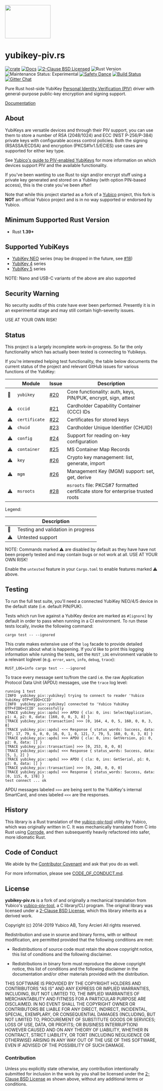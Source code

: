 <img src="https://raw.githubusercontent.com/tendermint/yubihsm-rs/develop/img/logo.png" width="150" height="110">

# yubikey-piv.rs

[![crate][crate-image]][crate-link]
[![Docs][docs-image]][docs-link]
[![2-Clause BSD Licensed][license-image]][license-link]
![Rust Version][rustc-image]
![Maintenance Status: Experimental][maintenance-image]
[![Safety Dance][safety-image]][safety-link]
[![Build Status][build-image]][build-link]
[![Gitter Chat][gitter-image]][gitter-link]

Pure Rust host-side YubiKey [Personal Identity Verification (PIV)][PIV] driver
with general-purpose public-key encryption and signing support.

[Documentation][docs-link]

## About

YubiKeys are versatile devices and through their PIV support, you can use them
to store a number of RSA (2048/1024) and ECC (NIST P-256/P-384) private keys
with configurable access control policies. Both the signing (RSASSA/ECDSA) and
encryption (PKCS#1v1.5/ECIES) use cases are supported for either key type.

See [Yubico's guide to PIV-enabled YubiKeys][yk-guide] for more information
on which devices support PIV and the available functionality.

If you've been wanting to use Rust to sign and/or encrypt stuff using a
private key generated and stored on a Yubikey (with option PIN-based access),
this is the crate you've been after!

Note that while this project started as a fork of a [Yubico] project,
this fork is **NOT** an official Yubico project and is in no way supported or
endorsed by Yubico.

## Minimum Supported Rust Version

- Rust **1.39+**

## Supported YubiKeys

- [YubiKey NEO] series (may be dropped in the future, see [#18])
- [YubiKey 4] series
- [YubiKey 5] series

NOTE: Nano and USB-C variants of the above are also supported

## Security Warning

No security audits of this crate have ever been performed. Presently it is in
an experimental stage and may still contain high-severity issues.

USE AT YOUR OWN RISK!

## Status

This project is a largely incomplete work-in-progress. So far the only
functionality which has actually been tested is connecting to Yubikeys.

If you're interested helping test functionality, the table below documents
the current status of the project and relevant GitHub issues for various
functions of the YubiKey:

|    | Module        | Issue | Description |
|----|---------------|-------|-------------|
| 🚧 | `yubikey`     | [#20] | Core functionality: auth, keys, PIN/PUK, encrypt, sign, attest |
| ⚠️ | `cccid`       | [#21] | Cardholder Capability Container (CCC) IDs |
| ⚠️ | `certificate` | [#22] | Certificates for stored keys |
| ⚠️ | `chuid`       | [#23] | Cardholder Unique Identifier (CHUID) |
| ⚠️ | `config`      | [#24] | Support for reading on-key configuration |
| ⚠️ | `container`   | [#25] | MS Container Map Records |
| ⚠️ | `key`         | [#26] | Crypto key management: list, generate, import |
| ⚠️ | `mgm`         | [#26] | Management Key (MGM) support: set, get, derive
| ⚠️ | `msroots`     | [#28] | `msroots` file: PKCS#7 formatted certificate store for enterprise trusted roots |

Legend:

|    | Description                        |
|----|------------------------------------|
| 🚧 | Testing and validation in progress |
| ⚠️ | Untested support                   |

NOTE: Commands marked ⚠️ are disabled by default as they have have not been properly tested and may contain bugs or
not work at all. USE AT YOUR OWN RISK!

Enable the `untested` feature in your `Cargo.toml` to enable features marked ⚠️
above.

## Testing

To run the full test suite, you'll need a connected YubiKey NEO/4/5 device in
the default state (i.e. default PIN/PUK).

Tests which run live against a YubiKey device are marked as `#[ignore]` by
default in order to pass when running in a CI environment. To run these
tests locally, invoke the following command:

```
cargo test -- --ignored
```

This crate makes extensive use of the `log` facade to provide detailed
information about what is happening. If you'd like to print this logging
information while running the tests, set the `RUST_LOG` environment variable
to a relevant loglevel (e.g. `error`, `warn`, `info`, `debug`, `trace`):

```
RUST_LOG=info cargo test -- --ignored
```

To trace every message sent to/from the card i.e. the raw
Application Protocol Data Unit (APDU) messages, use the `trace` log level:

```
running 1 test
[INFO  yubikey_piv::yubikey] trying to connect to reader 'Yubico YubiKey OTP+FIDO+CCID'
[INFO  yubikey_piv::yubikey] connected to 'Yubico YubiKey OTP+FIDO+CCID' successfully
[TRACE yubikey_piv::apdu] >>> APDU { cla: 0, ins: SelectApplication, p1: 4, p2: 0, data: [160, 0, 0, 3, 8] }
[TRACE yubikey_piv::transaction] >>> [0, 164, 4, 0, 5, 160, 0, 0, 3, 8]
[TRACE yubikey_piv::apdu] <<< Response { status_words: Success, data: [97, 17, 79, 6, 0, 0, 16, 0, 1, 0, 121, 7, 79, 5, 160, 0, 0, 3, 8] }
[TRACE yubikey_piv::apdu] >>> APDU { cla: 0, ins: GetVersion, p1: 0, p2: 0, data: [] }
[TRACE yubikey_piv::transaction] >>> [0, 253, 0, 0, 0]
[TRACE yubikey_piv::apdu] <<< Response { status_words: Success, data: [5, 1, 2] }
[TRACE yubikey_piv::apdu] >>> APDU { cla: 0, ins: GetSerial, p1: 0, p2: 0, data: [] }
[TRACE yubikey_piv::transaction] >>> [0, 248, 0, 0, 0]
[TRACE yubikey_piv::apdu] <<< Response { status_words: Success, data: [0, 115, 0, 178] }
test connect ... ok
```

APDU messages labeled `>>>` are being sent to the YubiKey's internal SmartCard,
and ones labeled `<<<` are the responses.

## History

This library is a Rust translation of the [yubico-piv-tool] utility by
Yubico, which was originally written in C. It was mechanically translated
from C into Rust using [Corrode], and then subsequently heavily
refactored into safer, more idiomatic Rust.

## Code of Conduct

We abide by the [Contributor Covenant][cc-md] and ask that you do as well.

For more information, please see [CODE_OF_CONDUCT.md][cc-md].

## License

**yubikey-piv.rs** is a fork of and originally a mechanical translation from
Yubico's [yubico-piv-tool], a C library/CLI program. The original library
was licensed under a [2-Clause BSD License][BSDL], which this library inherits
as a derived work.

Copyright (c) 2014-2019 Yubico AB, Tony Arcieri
All rights reserved.

Redistribution and use in source and binary forms, with or without
modification, are permitted provided that the following conditions are
met:

* Redistributions of source code must retain the above copyright
  notice, this list of conditions and the following disclaimer.

* Redistributions in binary form must reproduce the above
  copyright notice, this list of conditions and the following
  disclaimer in the documentation and/or other materials provided
  with the distribution.

THIS SOFTWARE IS PROVIDED BY THE COPYRIGHT HOLDERS AND CONTRIBUTORS
"AS IS" AND ANY EXPRESS OR IMPLIED WARRANTIES, INCLUDING, BUT NOT
LIMITED TO, THE IMPLIED WARRANTIES OF MERCHANTABILITY AND FITNESS FOR
A PARTICULAR PURPOSE ARE DISCLAIMED. IN NO EVENT SHALL THE COPYRIGHT
OWNER OR CONTRIBUTORS BE LIABLE FOR ANY DIRECT, INDIRECT, INCIDENTAL,
SPECIAL, EXEMPLARY, OR CONSEQUENTIAL DAMAGES (INCLUDING, BUT NOT
LIMITED TO, PROCUREMENT OF SUBSTITUTE GOODS OR SERVICES; LOSS OF USE,
DATA, OR PROFITS; OR BUSINESS INTERRUPTION) HOWEVER CAUSED AND ON ANY
THEORY OF LIABILITY, WHETHER IN CONTRACT, STRICT LIABILITY, OR TORT
(INCLUDING NEGLIGENCE OR OTHERWISE) ARISING IN ANY WAY OUT OF THE USE
OF THIS SOFTWARE, EVEN IF ADVISED OF THE POSSIBILITY OF SUCH DAMAGE.

### Contribution

Unless you explicitly state otherwise, any contribution intentionally
submitted for inclusion in the work by you shall be licensed under the
[2-Clause BSD License][BSDL] as shown above, without any additional terms
or conditions.

[//]: # (badges)

[crate-image]: https://img.shields.io/crates/v/yubikey-piv.svg
[crate-link]: https://crates.io/crates/yubikey-piv
[docs-image]: https://docs.rs/yubikey-piv/badge.svg
[docs-link]: https://docs.rs/yubikey-piv/
[license-image]: https://img.shields.io/badge/license-BSD-blue.svg
[license-link]: https://github.com/iqlusioninc/yubikey-piv.rs/blob/develop/COPYING
[rustc-image]: https://img.shields.io/badge/rustc-1.39+-blue.svg
[maintenance-image]: https://img.shields.io/badge/maintenance-experimental-blue.svg
[safety-image]: https://img.shields.io/badge/unsafe-forbidden-success.svg
[safety-link]: https://github.com/rust-secure-code/safety-dance/
[build-image]: https://github.com/iqlusioninc/yubikey-piv.rs/workflows/Rust/badge.svg?branch=develop&event=push
[build-link]: https://github.com/iqlusioninc/yubikey-piv.rs/actions
[gitter-image]: https://badges.gitter.im/badge.svg
[gitter-link]: https://gitter.im/iqlusioninc/community

[//]: # (general links)

[PIV]: https://piv.idmanagement.gov/
[yk-guide]: https://developers.yubico.com/PIV/Introduction/YubiKey_and_PIV.html
[Yubico]: https://www.yubico.com/
[YubiKey NEO]: https://support.yubico.com/support/solutions/articles/15000006494-yubikey-neo
[YubiKey 4]: https://support.yubico.com/support/solutions/articles/15000006486-yubikey-4
[YubiKey 5]: https://www.yubico.com/products/yubikey-5-overview/
[yubico-piv-tool]: https://github.com/Yubico/yubico-piv-tool/
[Corrode]: https://github.com/jameysharp/corrode
[cc-web]: https://contributor-covenant.org/
[cc-md]: https://github.com/iqlusioninc/yubikey-piv.rs/blob/develop/CODE_OF_CONDUCT.md
[BSDL]: https://opensource.org/licenses/BSD-2-Clause

[//]: # (github issues)

[#18]: https://github.com/iqlusioninc/yubikey-piv.rs/issues/18
[#20]: https://github.com/iqlusioninc/yubikey-piv.rs/issues/20
[#21]: https://github.com/iqlusioninc/yubikey-piv.rs/issues/21
[#22]: https://github.com/iqlusioninc/yubikey-piv.rs/issues/22
[#23]: https://github.com/iqlusioninc/yubikey-piv.rs/issues/23
[#24]: https://github.com/iqlusioninc/yubikey-piv.rs/issues/24
[#25]: https://github.com/iqlusioninc/yubikey-piv.rs/issues/25
[#26]: https://github.com/iqlusioninc/yubikey-piv.rs/issues/26
[#27]: https://github.com/iqlusioninc/yubikey-piv.rs/issues/27
[#28]: https://github.com/iqlusioninc/yubikey-piv.rs/issues/28
